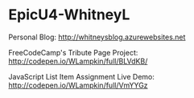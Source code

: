 # EpicU4-WhitneyL

Personal Blog: http://whitneysblog.azurewebsites.net

FreeCodeCamp's Tribute Page Project: http://codepen.io/WLampkin/full/BLVdKB/

JavaScript List Item Assignment Live Demo: http://codepen.io/WLampkin/full/VmYYGz

